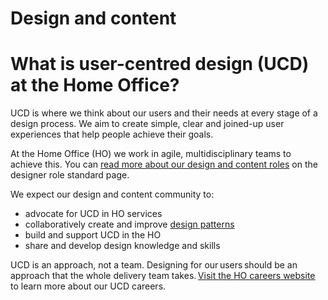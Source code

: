 Design and content
==================

# What is user-centred design (UCD) at the Home Office? 

UCD is where we think about our users and their needs at every stage of a design process. We aim to create simple, clear and joined-up user experiences that help people achieve their goals.

At the Home Office (HO) we work in agile, multidisciplinary teams to achieve this. You can [read more about our design and content roles](https://design.homeoffice.gov.uk/design-and-content/professional-standards/designer-role-standard) on the designer role standard page.

We expect our design and content community to:

- advocate for UCD in HO services 
- collaboratively create and improve [design patterns](https://design.homeoffice.gov.uk/design-system/patterns)
- build and support UCD in the HO
- share and develop design knowledge and skills 

UCD is an approach, not a team. Designing for our users should be an approach that the whole delivery team takes. [Visit the HO careers website](https://careers.homeoffice.gov.uk/role/digital-data-and-technology/user-centred-design) to learn more about our UCD careers. 
